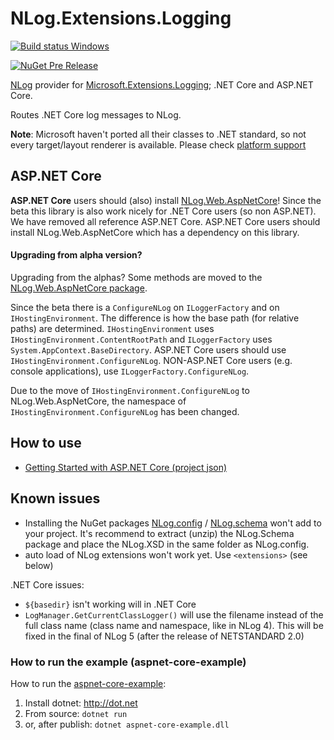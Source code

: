 # NLog.Extensions.Logging

[![Build status Windows](https://ci.appveyor.com/api/projects/status/0nrg8cksp4b6tab1/branch/master?svg=true)](https://ci.appveyor.com/project/nlog/nlog-framework-logging/branch/master)

<!-- 
[![Build Status Linux / Mac OS](https://travis-ci.org/NLog/NLog.Extensions.Logging.svg?branch=master)](https://travis-ci.org/NLog/NLog.Extensions.Logging)
-->
[![NuGet Pre Release](https://img.shields.io/nuget/vpre/NLog.Extensions.Logging.svg)](https://www.nuget.org/packages/NLog.Extensions.Logging)

[NLog](https://github.com/NLog/NLog) provider for [Microsoft.Extensions.Logging](https://github.com/aspnet/Logging); .NET Core and ASP.NET Core. 


Routes .NET Core log messages to NLog.


**Note**: Microsoft haven't ported all their classes to .NET standard, so not every target/layout renderer is available. 
Please check [platform support](https://github.com/NLog/NLog/wiki/platform-support)

ASP.NET Core
----

**ASP.NET Core** users should (also) install  [NLog.Web.AspNetCore](https://www.nuget.org/packages/NLog.web.aspnetcore)!
Since the beta this library is also work nicely for .NET Core users (so non ASP.NET). We have removed all reference ASP.NET Core. ASP.NET Core users should install NLog.Web.AspNetCore which has a dependency on this library. 


####  Upgrading from alpha version?


Upgrading from the alphas? Some methods are moved to the [NLog.Web.AspNetCore package](https://www.nuget.org/packages/NLog.web.aspnetcore).

Since the beta there is a `ConfigureNLog` on `ILoggerFactory` and on `IHostingEnvironment`. The difference is how the base path (for relative paths) are determined. `IHostingEnvironment` uses `IHostingEnvironment.ContentRootPath` and `ILoggerFactory` uses `System.AppContext.BaseDirectory`.  ASP.NET Core users should use `IHostingEnvironment.ConfigureNLog`. NON-ASP.NET Core users (e.g. console applications), use `ILoggerFactory.ConfigureNLog`.

Due to the move of `IHostingEnvironment.ConfigureNLog` to NLog.Web.AspNetCore, the namespace of `IHostingEnvironment.ConfigureNLog` has been changed.

How to use
----
- [Getting Started with ASP.NET Core (project json)](https://github.com/NLog/NLog.Web/wiki/Getting-started-with-ASP.NET-Core-(project.json))
    

Known issues
---
- Installing the NuGet packages [NLog.config](https://www.nuget.org/packages/NLog.Config/) / [NLog.schema](https://www.nuget.org/packages/NLog.Schema/) won't add to your project. It's recommend to extract (unzip) the NLog.Schema package and place the NLog.XSD in the same folder as NLog.config.
- auto load of NLog extensions won't work yet. Use `<extensions>` (see below)

.NET Core issues: 

- `${basedir}` isn't working will in .NET Core
- `LogManager.GetCurrentClassLogger()` will use the filename instead of the full class name (class name and namespace, like in NLog 4). This will be fixed in the final of NLog 5 (after the release of NETSTANDARD 2.0)







### How to run the example (aspnet-core-example)
How to run the [aspnet-core-example](https://github.com/NLog/NLog.Extensions.Logging/tree/master/examples/aspnet-core-example):

1. Install dotnet: http://dot.net 
2. From source: `dotnet run`
3. or, after publish: `dotnet aspnet-core-example.dll`
